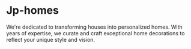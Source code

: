 # Jp-homes
We're dedicated to transforming houses into personalized homes. With years of expertise, we curate and craft exceptional home decorations to reflect your unique style and vision.
